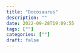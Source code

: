 ```yaml
---
title: "Docosaurus"
description: "" 
date: 2022-09-28T19:09:55
tags: [""]
categories: [""]
draft: false
---
```

